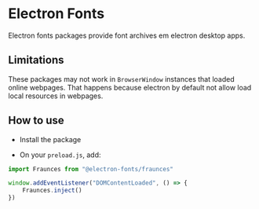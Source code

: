 # Electron Fonts

Electron fonts packages provide font archives em electron desktop apps.

## Limitations

These packages may not work in `BrowserWindow` instances that loaded online webpages. That happens because electron by default not allow load local resources in webpages.

## How to use

* Install the package

* On your `preload.js`, add:

```ts
import Fraunces from "@electron-fonts/fraunces"

window.addEventListener("DOMContentLoaded", () => {
    Fraunces.inject()
})
```